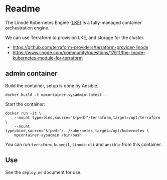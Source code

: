 # Readme

The Linode Kubernetes Engine ([LKE](https://www.linode.com/products/kubernetes/)) is a fully-managed container orchestration engine.

We can use Terraform to provision LKE, and storage for the cluster.

* https://github.com/terraform-providers/terraform-provider-linode
* https://www.linode.com/community/questions/17611/the-linode-kubernetes-module-for-terraform

## admin container

Build the container, setup is done by Ansible.

```shell
docker build -t mpcontainer-sysadmin:latest .
```

Start the container:

```shell
docker run -it \
    --mount type=bind,source="$(pwd)"/terraform,target=/opt/terraform \
    --mount type=bind,source="$(pwd)"/../kubernetes,target=/opt/kubernetes \
    mpcontainer-sysadmin /bin/bash
```

You can run `terraform`, `kubectl`, `linode-cli` and `ansible` from this container.

## Use

See the `deploy.md` document for use.
